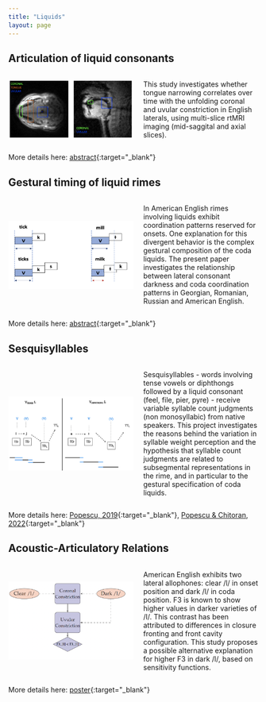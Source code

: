 ```yaml
---
title: "Liquids"
layout: page
---
```


## Articulation of liquid consonants

<div style="display: flex; align-items: center;">
    <img src="https://raw.githubusercontent.com/anisiapopescu/anisiapopescu.github.io/master/ROI_site.png" alt="Your Image" style="width: 50%; margin-right: 20px;">
    <p>This study investigates whether tongue narrowing correlates over time with the unfolding coronal and uvular constriction in English laterals, using multi-slice rtMRI imaging (mid-saggital and axial slices).</p>
</div>


More details here: [abstract](Popescu_etal2022_Labphon18.pdf){:target="_blank"}



## Gestural timing of liquid rimes

<div style="display: flex; align-items: center;">
    <img src="https://raw.githubusercontent.com/anisiapopescu/anisiapopescu.github.io/master/coord.jpg" alt="Your Image" style="width: 50%; margin-right: 20px;">
    <p>In American English rimes involving liquids exhibit coordination patterns reserved for onsets. One explanation for this divergent behavior is the complex gestural composition of the coda liquids. The present paper investigates the relationship between lateral consonant darkness and coda coordination patterns in Georgian, Romanian, Russian and American English.</p>
</div>

More details here: [abstract](Popescu&Chitoran_ISSP2024.pdf){:target="_blank"}

## Sesquisyllables

<div style="display: flex; align-items: center;">
    <img src="https://raw.githubusercontent.com/anisiapopescu/anisiapopescu.github.io/master/sequi_site.jpg" alt="Your Image" style="width: 50%; margin-right: 20px;">
    <p>Sesquisyllables - words involving tense vowels or diphthongs followed by a liquid consonant (feel, file, pier, pyre) - receive variable syllable count judgments (non monosyllabic) from native speakers. This project investigates the reasons behind the variation in syllable weight perception and the hypothesis that syllable count judgments are related to subsegmental representations in the rime, and in particular to the gestural specification of coda liquids.</p>
</div>

More details here: [Popescu, 2019](CLS54_Proceedings.pdf){:target="_blank"}, [Popescu & Chitoran, 2022](https://www.journal-labphon.org/article/id/7681/){:target="_blank"}

## Acoustic-Articulatory Relations

<div style="display: flex; align-items: center;">
    <img src="https://raw.githubusercontent.com/anisiapopescu/anisiapopescu.github.io/master/cleardark.png" alt="Your Image" style="width: 50%; margin-right: 20px;">
    <p>American English exhibits two lateral allophones: clear /l/ in onset position and dark /l/ in coda position. F3 is known to show higher values in darker varieties of /l/. This contrast has been attributed to differences in closure fronting and front cavity configuration. This study proposes a possible alternative explanation for higher F3 in dark /l/, based on sensitivity functions.</p>
</div>

More details here: [poster](ASA_F3_poster.pdf){:target="_blank"}

